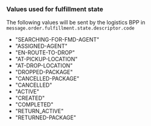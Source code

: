 ### Values used for fulfillment state

The following values will be sent by the logistics BPP in `message.order.fulfillment.state.descriptor.code`

- "SEARCHING-FOR-FMD-AGENT"
- "ASSIGNED-AGENT"
- "EN-ROUTE-TO-DROP"
- "AT-PICKUP-LOCATION"
- "AT-DROP-LOCATION"
- "DROPPED-PACKAGE"
- "CANCELLED-PACKAGE"
- "CANCELLED"
- "ACTIVE"
- "CREATED"
- "COMPLETED"
- "RETURN_ACTIVE"
- "RETURNED-PACKAGE"
